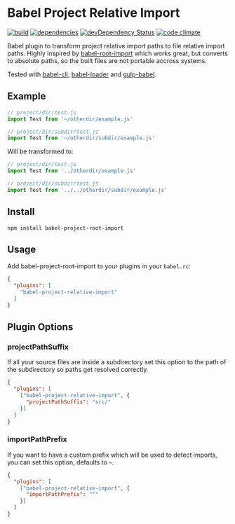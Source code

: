 # Babel Project Relative Import

[![build](https://travis-ci.org/per2plex/babel-project-relative-import.svg?branch=master)](https://travis-ci.org/per2plex/babel-project-relative-import)
[![dependencies](https://david-dm.org/per2plex/babel-project-relative-import.svg)](https://david-dm.org/per2plex/babel-project-relative-import)
[![devDependency Status](https://david-dm.org/per2plex/babel-project-relative-import/dev-status.svg)](https://david-dm.org/per2plex/babel-project-relative-import#info=devDependencies)
[![code climate](https://codeclimate.com/github/per2plex/babel-project-relative-import/badges/gpa.svg)](https://codeclimate.com/github/per2plex/babel-project-relative-import)

Babel plugin to transform project relative import paths to file relative import paths.
Highly inspired by [babel-root-import](https://github.com/michaelzoidl/babel-root-import)
which works great, but converts to absolute paths, so the built files are not
portable accross systems.

Tested with [babel-cli](https://www.npmjs.com/package/babel-cli),
[babel-loader](https://www.npmjs.com/package/babel-loader) and
[gulp-babel](https://www.npmjs.com/package/gulp-babel).

## Example

```javascript
// project/dir/test.js
import Test from '~/otherdir/example.js'

// project/dir/subdir/test.js
import Test from '~/otherdir/subdir/example.js'
```
Will be transformed to:
```javascript
// project/dir/test.js
import Test from '../otherdir/example.js'

// project/dir/subdir/test.js
import Test from '../../otherdir/subdir/example.js'
```

## Install

```
npm install babel-project-root-import
```

## Usage

Add babel-project-root-import to your plugins in your `babel.rc`:

```json
{
  "plugins": [
    "babel-project-relative-import"
  ]
}
```

## Plugin Options

### projectPathSuffix

If all your source files are inside a subdirectory set this option to the path
of the subdirectory so paths get resolved correctly.

```json
{
  "plugins": [
    ["babel-project-relative-import", {
      "projectPathSuffix": "src/"
    }]
  ]
}
```

### importPathPrefix

If you want to have a custom prefix which will be used to detect imports, you
can set this option, defaults to `~`.

```json
{
  "plugins": [
    ["babel-project-relative-import", {
      "importPathPrefix": "^"
    }]
  ]
}
```